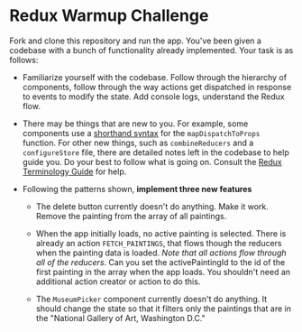 # Redux Warmup Challenge

Fork and clone this repository and run the app. You've been given a codebase with a bunch of functionality already implemented. Your task is as follows:

* Familiarize yourself with the codebase. Follow through the hierarchy of components, follow through the way actions get dispatched in response to events to modify the state. Add console logs, understand the Redux flow.

* There may be things that are new to you. For example, some components use a [shorthand syntax](https://gist.github.com/alexgriff/0e247dee73e9125177d9c04cec159cc6#mapdispatchtoprops) for the `mapDispatchToProps` function. For other new things, such as `combineReducers` and a `configureStore` file, there are detailed notes left in the codebase to help guide you. Do your best to follow what is going on. Consult the [Redux Terminology Guide](https://gist.github.com/alexgriff/0e247dee73e9125177d9c04cec159cc6) for help.

* Following the patterns shown, **implement three new features**

  - The delete button currently doesn't do anything. Make it work. Remove the painting from the array of all paintings.

  - When the app initially loads, no active painting is selected. There is already an action `FETCH_PAINTINGS`, that flows though the reducers when the painting data is loaded. *Note that all actions flow through all of the reducers*. Can you set the activePaintingId to the id of the first painting in the array when the app loads. You shouldn't need an additional action creator or action to do this.

  - The `MuseumPicker` component currently doesn't do anything. It should change the state so that it filters only the paintings that are in the "National Gallery of Art, Washington D.C."
